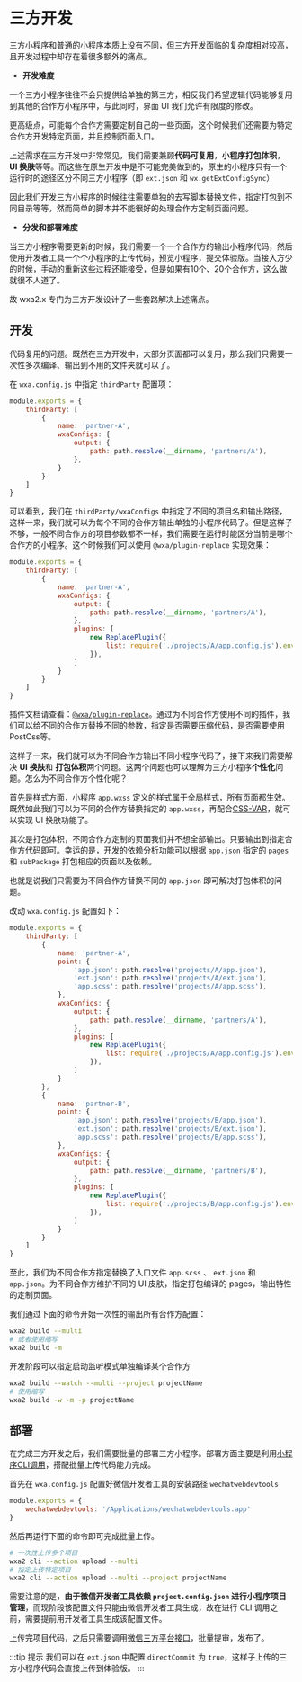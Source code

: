 # 三方开发

三方小程序和普通的小程序本质上没有不同，但三方开发面临的复杂度相对较高，且开发过程中却存在着很多额外的痛点。

- **开发难度**

一个三方小程序往往不会只提供给单独的第三方，相反我们希望逻辑代码能够复用到其他的合作方小程序中，与此同时，界面 UI 我们允许有限度的修改。

更高级点，可能每个合作方需要定制自己的一些页面，这个时候我们还需要为特定合作方开发特定页面，并且控制页面入口。

上述需求在三方开发中非常常见，我们需要兼顾**代码可复用**，**小程序打包体积**，**UI 换肤**等等。而这些在原生开发中是不可能完美做到的，原生的小程序只有一个运行时的途径区分不同三方小程序（即 `ext.json` 和 `wx.getExtConfigSync`）

因此我们开发三方小程序的时候往往需要单独的去写脚本替换文件，指定打包到不同目录等等，然而简单的脚本并不能很好的处理合作方定制页面问题。

- **分发和部署难度**

当三方小程序需要更新的时候，我们需要一个一个合作方的输出小程序代码，然后使用开发者工具一个个小程序的上传代码，预览小程序，提交体验版。当接入方少的时候，手动的重新这些过程还能接受，但是如果有10个、20个合作方，这么做就很不人道了。

故 wxa2.x 专门为三方开发设计了一些套路解决上述痛点。

## 开发

代码复用的问题。既然在三方开发中，大部分页面都可以复用，那么我们只需要一次性多次编译、输出到不用的文件夹就可以了。

在 `wxa.config.js` 中指定 `thirdParty` 配置项：

```js
module.exports = {
    thirdParty: [
        {
            name: 'partner-A',
            wxaConfigs: {
                output: {
                    path: path.resolve(__dirname, 'partners/A'),
                },
            }
        }
    ]
}
```

可以看到，我们在 `thirdParty/wxaConfigs` 中指定了不同的项目名和输出路径，这样一来，我们就可以为每个不同的合作方输出单独的小程序代码了。但是这样子不够，一般不同合作方的项目参数都不一样，我们需要在运行时能区分当前是哪个合作方的小程序。这个时候我们可以使用 `@wxa/plugin-replace` 实现效果：

```js
module.exports = {
    thirdParty: [
        {
            name: 'partner-A',
            wxaConfigs: {
                output: {
                    path: path.resolve(__dirname, 'partners/A'),
                },
                plugins: [
                    new ReplacePlugin({
                        list: require('./projects/A/app.config.js').env,
                    }),
                ]
            }
        }
    ]
}
```

插件文档请查看：[`@wxa/plugin-replace`](https://wxajs.github.io/wxa/plugin/cli/replace.html)。通过为不同合作方使用不同的插件，我们可以给不同的合作方替换不同的参数，指定是否需要压缩代码，是否需要使用PostCss等。

这样子一来，我们就可以为不同合作方输出不同小程序代码了，接下来我们需要解决 **UI 换肤**和 **打包体积**两个问题。这两个问题也可以理解为三方小程序**个性化**问题。怎么为不同合作方个性化呢？

首先是样式方面，小程序 `app.wxss` 定义的样式属于全局样式，所有页面都生效。既然如此我们可以为不同的合作方替换指定的 `app.wxss`，再配合[CSS-VAR](https://developer.mozilla.org/zh-CN/docs/Web/CSS/var)，就可以实现 UI 换肤功能了。

其次是打包体积，不同合作方定制的页面我们并不想全部输出。只要输出到指定合作方代码即可。幸运的是，开发的依赖分析功能可以根据 `app.json` 指定的 `pages` 和 `subPackage` 打包相应的页面以及依赖。

也就是说我们只需要为不同合作方替换不同的 `app.json` 即可解决打包体积的问题。

改动 `wxa.config.js` 配置如下：

```js
module.exports = {
    thirdParty: [
        {
            name: 'partner-A',
            point: {
                'app.json': path.resolve('projects/A/app.json'),
                'ext.json': path.resolve('projects/A/ext.json'),
                'app.scss': path.resolve('projects/A/app.scss'),
            },
            wxaConfigs: {
                output: {
                    path: path.resolve(__dirname, 'partners/A'),
                },
                plugins: [
                    new ReplacePlugin({
                        list: require('./projects/A/app.config.js').env,
                    }),
                ]
            }
        },
        {
            name: 'partner-B',
            point: {
                'app.json': path.resolve('projects/B/app.json'),
                'ext.json': path.resolve('projects/B/ext.json'),
                'app.scss': path.resolve('projects/B/app.scss'),
            },
            wxaConfigs: {
                output: {
                    path: path.resolve(__dirname, 'partners/B'),
                },
                plugins: [
                    new ReplacePlugin({
                        list: require('./projects/B/app.config.js').env,
                    }),
                ]
            }
        }
    ]
}
```

至此，我们为不同合作方指定替换了入口文件 `app.scss` 、 `ext.json` 和 `app.json`。为不同合作方维护不同的 UI 皮肤，指定打包编译的 pages，输出特性的定制页面。

我们通过下面的命令开始一次性的输出所有合作方配置：

```bash
wxa2 build --multi
# 或者使用缩写
wxa2 build -m
```

开发阶段可以指定启动监听模式单独编译某个合作方

```bash
wxa2 build --watch --multi --project projectName
# 使用缩写
wxa2 build -w -m -p projectName
```

## 部署

在完成三方开发之后，我们需要批量的部署三方小程序。部署方面主要是利用[小程序CLI调用](https://developers.weixin.qq.com/miniprogram/dev/devtools/cli.html)，搭配批量上传代码能力完成。

首先在 `wxa.config.js` 配置好微信开发者工具的安装路径 `wechatwebdevtools`

```js
module.exports = {
    wechatwebdevtools: '/Applications/wechatwebdevtools.app'
}
```

然后再运行下面的命令即可完成批量上传。

```bash
# 一次性上传多个项目
wxa2 cli --action upload --multi 
# 指定上传特定项目
wxa2 cli --action upload --multi --project projectName
```

需要注意的是，**由于微信开发者工具依赖 `project.config.json` 进行小程序项目管理**，而现阶段该配置文件只能由微信开发者工具生成，故在进行 CLI 调用之前，需要提前用开发者工具生成该配置文件。

上传完项目代码，之后只需要调用[微信三方平台接口](https://open.weixin.qq.com/cgi-bin/showdocument?action=dir_list&t=resource/res_list&verify=1&id=open1489144594_DhNoV&token=&lang=zh_CN)，批量提审，发布了。

:::tip 提示
我们可以在 `ext.json` 中配置 `directCommit` 为 `true`，这样子上传的三方小程序代码会直接上传到体验版。
:::
